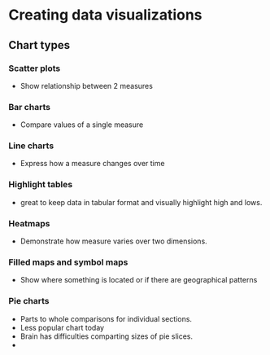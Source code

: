 # Creating data visualizations
## Chart types

### Scatter plots
- Show relationship between 2 measures

### Bar charts
- Compare values of a single measure

### Line charts
- Express how a measure changes over time

### Highlight tables
- great to keep data in tabular format and visually highlight high and lows.

### Heatmaps
- Demonstrate how measure varies over two dimensions.

### Filled maps and symbol maps
- Show where something is located or if there are geographical patterns

### Pie charts
- Parts to whole comparisons for individual sections.
- Less popular chart today
- Brain has difficulties comparting sizes of pie slices.
- 


